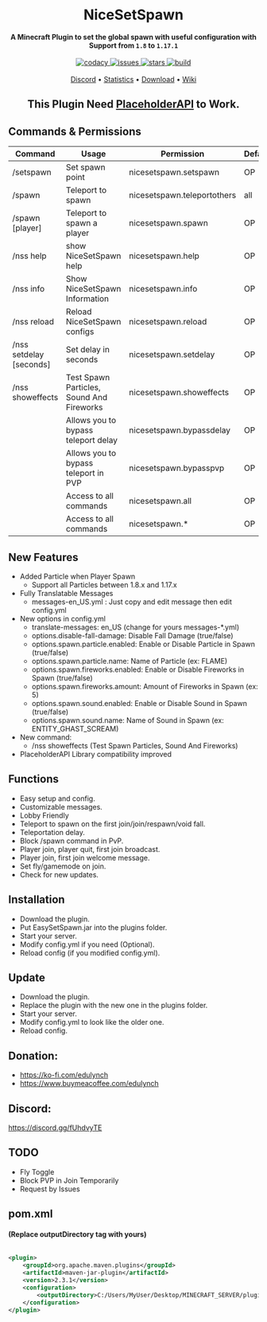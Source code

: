 <h1 style="text-align: center;">
  <br>NiceSetSpawn<br>
</h1>

<p style="text-align: center;">
  <b>A Minecraft Plugin to set the global spawn with useful configuration with Support from <code>1.8</code> to <code>1.17.1</code></b><br><br>
  <a href="https://www.codacy.com/gh/Edulynch/NiceSetSpawn/dashboard?utm_source=github.com&amp;utm_medium=referral&amp;utm_content=Edulynch/NiceSetSpawn&amp;utm_campaign=Badge_Grade">
      <img src="https://app.codacy.com/project/badge/Grade/9503545c58a54a7f9029ce0f8b8c1ec1" alt="codacy"/>
  </a>
  <a href="https://github.com/Edulynch/NiceSetSpawn/issues">
      <img alt="issues" src="https://img.shields.io/github/issues/Edulynch/NiceSetSpawn">
  </a>
  <a href="https://github.com/Edulynch/NiceSetSpawn/stargazers">
      <img alt="stars" src="https://img.shields.io/github/stars/Edulynch/NiceSetSpawn">
  </a>
  <a href="https://img.shields.io/github/workflow/status/Edulynch/NiceSetSpawn/Main%20Java%20CI%20with%20Maven/main">
    <img src="https://img.shields.io/github/workflow/status/Edulynch/NiceSetSpawn/Main%20Java%20CI%20with%20Maven/main" alt="build"/><br><br>
  </a>
  <a href="https://discord.gg/CShtDSdvTv">Discord</a> •
  <a href="https://bstats.org/plugin/bukkit/NiceSetSpawn/12777">Statistics</a> •
  <a href="https://www.spigotmc.org/resources/nicesetspawn.96240/">Download</a> •
  <a href="https://github.com/Edulynch/NiceSetSpawn/wiki">Wiki</a></p>
<div style="text-align: center;"><h2>This Plugin Need <a href="https://www.spigotmc.org/resources/placeholderapi.6245/">PlaceholderAPI</a> to Work.</h2></div>

## Commands & Permissions

|Command|Usage|Permission|Default|
|-------|-----|----------|-------|
|/setspawn|Set spawn point|nicesetspawn.setspawn|OP|
|/spawn|Teleport to spawn|nicesetspawn.teleportothers|all|
|/spawn [player]|Teleport to spawn a player|nicesetspawn.spawn|OP|
|/nss help|show NiceSetSpawn help|nicesetspawn.help|OP|
|/nss info|Show NiceSetSpawn Information|nicesetspawn.info|OP|
|/nss reload|Reload NiceSetSpawn configs|nicesetspawn.reload|OP|
|/nss setdelay [seconds]|Set delay in seconds|nicesetspawn.setdelay|OP|
|/nss showeffects|Test Spawn Particles, Sound And Fireworks|nicesetspawn.showeffects|OP|
| |Allows you to bypass teleport delay|nicesetspawn.bypassdelay|OP|
| |Allows you to bypass teleport in PVP|nicesetspawn.bypasspvp|OP|
| |Access to all commands|nicesetspawn.all|OP|
| |Access to all commands|nicesetspawn.\* |OP|

## New Features

- Added Particle when Player Spawn
    - Support all Particles between 1.8.x and 1.17.x
- Fully Translatable Messages
    - messages-en_US.yml : Just copy and edit message then edit config.yml
- New options in config.yml
    - translate-messages: en_US (change for yours messages-*.yml)
    - options.disable-fall-damage: Disable Fall Damage (true/false)
    - options.spawn.particle.enabled: Enable or Disable Particle in Spawn (true/false)
    - options.spawn.particle.name: Name of Particle (ex: FLAME)
    - options.spawn.fireworks.enabled: Enable or Disable Fireworks in Spawn (true/false)
    - options.spawn.fireworks.amount: Amount of Fireworks in Spawn (ex: 5)
    - options.spawn.sound.enabled: Enable or Disable Sound in Spawn (true/false)
    - options.spawn.sound.name: Name of Sound in Spawn (ex: ENTITY_GHAST_SCREAM)
- New command:
    - /nss showeffects (Test Spawn Particles, Sound And Fireworks)
- PlaceholderAPI Library compatibility improved

## Functions

- Easy setup and config.
- Customizable messages.
- Lobby Friendly
- Teleport to spawn on the first join/join/respawn/void fall.
- Teleportation delay.
- Block /spawn command in PvP.
- Player join, player quit, first join broadcast.
- Player join, first join welcome message.
- Set fly/gamemode on join.
- Check for new updates.

## Installation

- Download the plugin.
- Put EasySetSpawn.jar into the plugins folder.
- Start your server.
- Modify config.yml if you need (Optional).
- Reload config (if you modified config.yml).

## Update

- Download the plugin.
- Replace the plugin with the new one in the plugins folder.
- Start your server.
- Modify config.yml to look like the older one.
- Reload config.

## Donation:

- https://ko-fi.com/edulynch
- https://www.buymeacoffee.com/edulynch

## Discord:

https://discord.gg/fUhdvyTE

## TODO

- Fly Toggle
- Block PVP in Join Temporarily
- Request by Issues

## pom.xml

#### (Replace outputDirectory tag with yours)

```xml

<plugin>
    <groupId>org.apache.maven.plugins</groupId>
    <artifactId>maven-jar-plugin</artifactId>
    <version>2.3.1</version>
    <configuration>
        <outputDirectory>C:/Users/MyUser/Desktop/MINECRAFT_SERVER/plugins/</outputDirectory>
    </configuration>
</plugin>
```